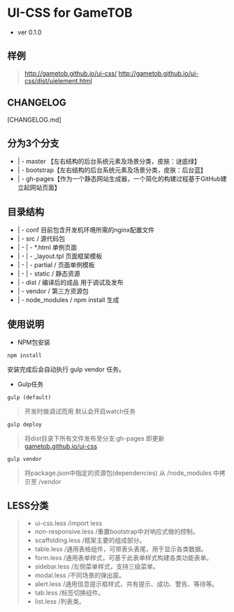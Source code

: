 # UI-CSS for GameTOB

- ver 0.1.0

## 样例
> http://gametob.github.io/ui-css/
> http://gametob.github.io/ui-css/dist/uielement.html

## CHANGELOG

[CHANGELOG.md]

## 分为3个分支
* | - master 【左右结构的后台系统元素及场景分类，皮肤：谜底绿】
* | - bootstrap【左右结构的后台系统元素及场景分类，皮肤：后台蓝】
* | - gh-pages【作为一个静态网站生成器，一个简化的构建过程基于GitHub建立起网站页面】


## 目录结构
* | - conf  目前包含开发机环境所需的nginx配置文件
* | - src / 源代码包
* | -  | -  *.html 单例页面
* | -  | -  _layout.tpl 页面框架模板
* | -  | -  partial /  页面单例模板
* | -  | -  static  /  静态资源
* | - dist / 编译后的成品 用于调试及发布
* | - vendor / 第三方资源包
* | - node_modules / npm install 生成


## 使用说明

- NPM包安装

````
npm install
````
安装完成后会自动执行 gulp vendor 任务。

- Gulp任务
````
gulp (default)
```` 
>开发时做调试而用 默认会开启watch任务

````
gulp deploy
```` 
> 将dist目录下所有文件发布至分支:gh-pages 即更新 [gametob.github.io/ui-css](http://gametob.github.io/ui-css/)

````
gulp vendor
```` 
> 将package.json中指定的资源包(dependencies) 从 /node_modules 中拷贝至 /vendor

## LESS分类

> * ui-css.less /import less
> * non-responsive.less /重置bootstrap中对响应式做的控制。
> * scaffolding.less /框架主要的组成部分。
> * table.less /通用表格组件，可带表头表尾，用于显示各类数据。
> * form.less /通用表单样式，可基于此表单样式构建各类功能表单。
> * sidebar.less /左侧菜单样式，支持三级菜单。
> * modal.less /不同场景的弹出窗。
> * alert.less /通用信息提示框样式，共有提示、成功、警告、等待等。
> * tab.less /标签切换组件。
> * list.less /列表类。




